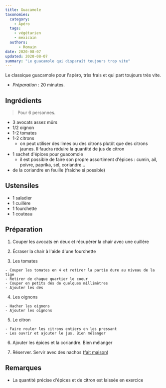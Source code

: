 ```yaml
---
title: Guacamole
taxonomies:
  category:
    - Apéro
  tags:
    - végétarien
    - mexicain
  authors:
      - Romain
date: 2020-08-07
updated: 2020-08-07
summary: "Le guacamole qui disparaît toujours trop vite"
---
```

Le classique guacamole pour l'apéro, très frais et qui part toujours très vite.

- *Préparation* : 20 minutes.

## Ingrédients
> Pour 6 personnes.

- 3 avocats assez mûrs
- 1/2 oignon
- 1-2 tomates
- 1-2 citrons 
  - on peut utiliser des limes ou des citrons plutôt que des citrons jaunes. Il faudra réduire la quantité de jus de citron
- 1 sachet d'épices pour guacomole
  - il est possible de faire son propre assortiment d'épices : cumin, ail, poivre, paprika, sel, coriandre... 
- de la coriandre en feuille (fraîche si possible)

## Ustensiles
- 1 saladier
- 1 cuillère
- 1 fourchette
- 1 couteau

## Préparation

  1. Couper les avocats en deux et récupérer la chair avec une cuillère

  2. Écraser la chair à l'aide d'une fourchette

  3. Les tomates
  
    - Couper les tomates en 4 et retirer la partie dure au niveau de la tige
    - Retirer de chaque quartier le coeur
    - Couper en petits dés de quelques millimètres
    - Ajouter les dés

  4. Les oignons
  
    - Hacher les oignons
    - Ajouter les oignons

  5. Le citron
  
    - Faire rouler les citrons entiers en les pressant
    - Les ouvrir et ajouter le jus. Bien mélanger

  6. Ajouter les épices et la coriandre. Bien mélanger

  7. Réserver. Servir avec des nachos ([fait maison](askip_Delmas_avait_une_recette))


## Remarques
  - La quantité précise d'épices et de citron est laissée en exercice
